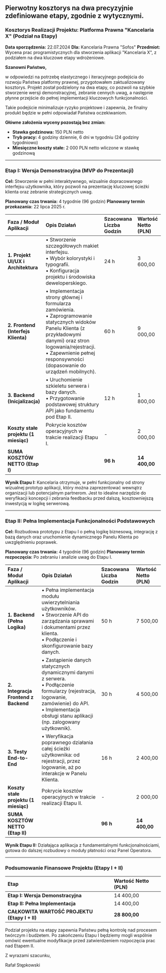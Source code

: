 Pierwotny kosztorys na dwa precyzyjnie zdefiniowane etapy, zgodnie z wytycznymi. 
---

### **Kosztorys Realizacji Projektu: Platforma Prawna "Kancelaria X" (Podział na Etapy)**

**Data sporządzenia:** 22.07.2024
**Dla:** Kancelaria Prawna "Sofos"
**Przedmiot:** Wycena prac programistycznych dla stworzenia aplikacji "Kancelaria X", z podziałem na dwa kluczowe etapy wdrożeniowe.

**Szanowni Państwo,**

w odpowiedzi na potrzebę elastycznego i iteracyjnego podejścia do rozwoju Państwa platformy prawnej, przygotowałem zaktualizowany kosztorys. Projekt został podzielony na dwa etapy, co pozwoli na szybkie stworzenie wersji demonstracyjnej, zebranie cennych uwag, a następnie płynne przejście do pełnej implementacji kluczowych funkcjonalności.

Takie podejście minimalizuje ryzyko projektowe i zapewnia, że finalny produkt będzie w pełni odpowiadał Państwa oczekiwaniom.

**Główne założenia wyceny pozostają bez zmian:**
*   **Stawka godzinowa:** 150 PLN netto
*   **Tryb pracy:** 4 godziny dziennie, 6 dni w tygodniu (24 godziny tygodniowo)
*   **Miesięczne koszty stałe:** 2 000 PLN netto wliczone w stawkę godzinową 

---

### **Etap I: Wersja Demonstracyjna (MVP do Prezentacji)**

**Cel:** Stworzenie w pełni interaktywnego, wizualnie dopracowanego interfejsu użytkownika, który pozwoli na prezentację kluczowej ścieżki klienta oraz zebranie strategicznych uwag.

**Planowany czas trwania:** 4 tygodnie (96 godzin)
**Planowany termin przekazania:** 22 lipca 2025 r.

| Faza / Moduł Aplikacji | Opis Działań | Szacowana Liczba Godzin | Wartość Netto (PLN) |
| :--- | :--- | :--- | :--- |
| **1. Projekt UI/UX i Architektura** | • Stworzenie szczegółowych makiet interfejsu.<br>• Wybór kolorystyki i typografii.<br>• Konfiguracja projektu i środowiska deweloperskiego. | 24 h | 3 600,00 |
| **2. Frontend (Interfejs Klienta)** | • Implementacja strony głównej i formularza zamówienia.<br>• Zaprogramowanie statycznych widoków Panelu Klienta (z przykładowymi danymi) oraz stron logowania/rejestracji.<br>• Zapewnienie pełnej responsywności (dopasowanie do urządzeń mobilnych). | 60 h | 9 000,00 |
| **3. Backend (Inicjalizacja)** | • Uruchomienie szkieletu serwera i bazy danych.<br>• Przygotowanie podstawowej struktury API jako fundamentu pod Etap II. | 12 h | 1 800,00 |
| **Koszty stałe projektu (1 miesiąc)** | Pokrycie kosztów operacyjnych w trakcie realizacji Etapu I. | - | 2 000,00 |
| **SUMA KOSZTÓW NETTO (Etap I)** | | **96 h** | **14 400,00** |

**Wynik Etapu I:** Kancelaria otrzymuje, w pełni funkcjonalny od strony wizualnej prototyp aplikacji, który można zaprezentować wewnątrz organizacji lub potencjalnym partnerom. Jest to idealne narzędzie do weryfikacji koncepcji i zebrania feedbacku przed dalszą, kosztowniejszą inwestycją w logikę serwerową.

---

### **Etap II: Pełna Implementacja Funkcjonalności Podstawowych**

**Cel:** Rozbudowa prototypu z Etapu I o pełną logikę biznesową, integrację z bazą danych oraz uruchomienie dynamicznego Panelu Klienta po uwzględnieniu poprawek.

**Planowany czas trwania:** 4 tygodnie (96 godzin)
**Planowany termin rozpoczęcia:** Po zebraniu i analizie uwag do Etapu I.

| Faza / Moduł Aplikacji | Opis Działań | Szacowana Liczba Godzin | Wartość Netto (PLN) |
| :--- | :--- | :--- | :--- |
| **1. Backend (Pełna Logika)** | • Pełna implementacja modułu uwierzytelniania użytkowników.<br>• Stworzenie API do zarządzania sprawami i dokumentami przez klienta.<br>• Podłączenie i skonfigurowanie bazy danych. | 50 h | 7 500,00 |
| **2. Integracja Frontend z Backend** | • Zastąpienie danych statycznych dynamicznymi danymi z serwera.<br>• Podłączenie formularzy (rejestracja, logowanie, zamówienie) do API.<br>• Implementacja obsługi stanu aplikacji (np. zalogowany użytkownik). | 30 h | 4 500,00 |
| **3. Testy End-to-End** | • Weryfikacja poprawnego działania całej ścieżki użytkownika: od rejestracji, przez logowanie, aż po interakcje w Panelu Klienta. | 16 h | 2 400,00 |
| **Koszty stałe projektu (1 miesiąc)** | Pokrycie kosztów operacyjnych w trakcie realizacji Etapu II. | - | 2 000,00 |
| **SUMA KOSZTÓW NETTO (Etap II)** | | **96 h** | **14 400,00** |

**Wynik Etapu II:** Działająca aplikacja z fundamentalnymi funkcjonalnościami, gotowa do dalszej rozbudowy o moduły płatności oraz Panel Operatora.

---

### **Podsumowanie Finansowe Projektu (Etapy I + II)**

| Etap | Wartość Netto (PLN) |
| :--- | :--- |
| **Etap I: Wersja Demonstracyjna** | 14 400,00 |
| **Etap II: Pełna Implementacja** | 14 400,00 |
| **CAŁKOWITA WARTOŚĆ PROJEKTU (Etapy I + II)** | **28 800,00** |

Podział projektu na etapy zapewnia Państwu pełną kontrolę nad procesem twórczym i budżetem. Po zakończeniu Etapu I będziemy mogli wspólnie omówić ewentualne modyfikacje przed zatwierdzeniem rozpoczęcia prac nad Etapem II.

Z wyrazami szacunku,

Rafał Stępkowski 

